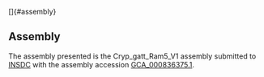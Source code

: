 []{#assembly}

Assembly
--------

The assembly presented is the Cryp\_gatt\_Ram5\_V1 assembly submitted to
[INSDC](http://www.insdc.org) with the assembly accession
[GCA\_000836375.1](http://www.ebi.ac.uk/ena/data/view/GCA_000836375.1).
